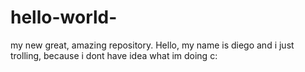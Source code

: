 # hello-world-
my new great, amazing repository. 
Hello, my name is diego and i just trolling, because i dont have idea what im doing c: 
